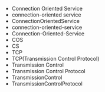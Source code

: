 ﻿- Connection Oriented Service
- connection-oriented service
- ConnectionOrientedService
- connection-oriented-service
- Connection-Oriented-Service
- COS
- CS
- TCP
- TCP(Transmission Control Protocol)
- Transmission Control 
- Transmission Control Protocol
- TransmissionControl 
- TransmissionControlProtocol
